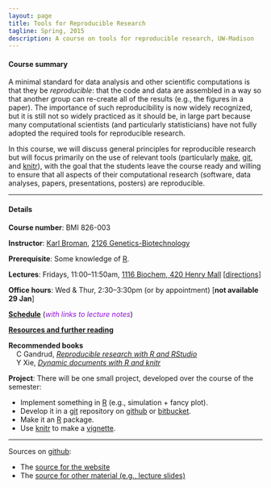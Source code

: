 ```yaml
---
layout: page
title: Tools for Reproducible Research
tagline: Spring, 2015
description: A course on tools for reproducible research, UW-Madison
---
```



#### Course summary

A minimal standard for data analysis and other scientific computations is
that they be _reproducible_: that the code and data are assembled in a
way so that another group can re-create all of the results (e.g., the
figures in a paper). The importance of such reproducibility is now
widely recognized, but it is still not so widely practiced as it
should be, in large part because many computational scientists (and
particularly statisticians) have
not fully adopted the required tools for reproducible research.

In this course, we will discuss general principles for reproducible
research but will focus primarily on the use of relevant tools
(particularly [make](http://www.gnu.org/software/make/),
[git](http://git-scm.org), and [knitr](http://yihui.name/knitr/)),
with the goal that the students leave the course ready and willing to
ensure that all aspects of their computational research (software,
data analyses, papers, presentations, posters) are reproducible.


---

#### Details

**Course number**: BMI 826-003

**Instructor**: [Karl Broman](http://kbroman.org),
  [2126 Genetics-Biotechnology](http://map.wisc.edu/s/2tie3nen)

**Prerequisite**: Some knowledge of [R](http://www.r-project.org).

**Lectures**: Fridays, 11:00&ndash;11:50am,
[1116 Biochem, 420 Henry Mall](http://map.wisc.edu/s/psk50tw2)
\[[directions](pages/directions.html)\]

**Office hours**: Wed &amp; Thur, 2:30&ndash;3:30pm (or by
  appointment) [**not available 29 Jan**]

**[Schedule](pages/schedule.html)** (_<font color="#9411dB">with links to lecture notes</font>_)

**[Resources and further reading](pages/resources.html)**

**Recommended books** <br>
&nbsp; &nbsp; C Gandrud, _[Reproducible research with R and RStudio](http://www.amazon.com/exec/obidos/ASIN/1466572841/7210-20)_<br>
&nbsp; &nbsp; Y Xie, _[Dynamic documents with R and knitr](http://www.amazon.com/exec/obidos/ASIN/1482203537/7210-20)_

**Project**: There will be one small project, developed over the course of
the semester:

- Implement something in [R](http://www.r-project.org) (e.g., simulation + fancy plot).
- Develop it in a [git](http://git-scm.com) repository on
    [github](http://github.com) or [bitbucket](http://bitbucket.org).
- Make it an [R](http://www.r-project.org) package.
- Use [knitr](http://yihui.name/knitr/) to make a [vignette](http://cran.us.r-project.org/doc/manuals/R-exts.html#Writing-package-vignettes).

---

Sources on [github](http://github.com):

- The [source for the website](https://github.com/kbroman/Tools4RR/tree/gh-pages)
- The [source for other material (e.g., lecture slides)](https://github.com/kbroman/Tools4RR/tree/master)
